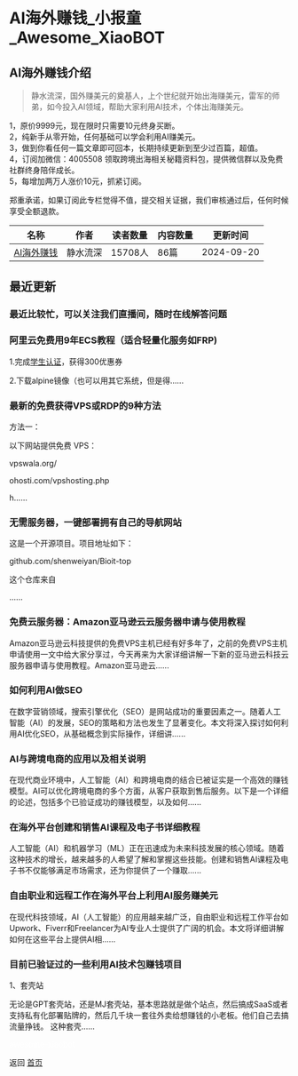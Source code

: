 # AI海外赚钱_小报童_Awesome_XiaoBOT

## AI海外赚钱介绍
> 静水流深，国外赚美元的奠基人，上个世纪就开始出海赚美元，雷军的师弟，如今投入AI领域，帮助大家利用AI技术，个体出海赚美元。    
    
1，原价9999元，现在限时只需要10元终身买断。    
2，纯新手从零开始，任何基础可以学会利用AI赚美元。    
3，做到你看任何一篇文章即可回本，长期持续更新到至少过百篇，超值。    
4，订阅加微信：4005508 领取跨境出海相关秘籍资料包，提供微信群以及免费社群终身陪伴成长。    
5，每增加两万人涨价10元，抓紧订阅。    
    
郑重承诺，如果订阅此专栏觉得不值，提交相关证据，我们审核通过后，任何时候享受全额退款。  
  


|名称|作者|读者数量|内容数量|更新时间|
|---|---|---|---|---|
|[AI海外赚钱](https://xiaobot.net/p/mediabuy?refer=9c3f1c95-a052-465a-9902-f6d75080262a)|静水流深|15708人|86篇|2024-09-20|

## 最近更新
### 最近比较忙，可以关注我们直播间，随时在线解答问题

### 阿里云免费用9年ECS教程（适合轻量化服务如FRP)

1.完成[学生认证](university.aliyun.com/)，获得300优惠券

2.下载alpine镜像（也可以用其它系统，但是得......

### 最新的免费获得VPS或RDP的9种方法

方法一：

以下网站提供免费 VPS：

vpswala.org/

ohosti.com/vpshosting.php

h......

### 无需服务器，一键部署拥有自己的导航网站

这是一个开源项目。项目地址如下：

github.com/shenweiyan/Bioit-top

这个仓库来自

......

### 免费云服务器：Amazon亚马逊云云服务器申请与使用教程

Amazon亚马逊云科技提供的免费VPS主机已经有好多年了，之前的免费VPS主机申请使用一文中给大家分享过，今天再来为大家详细讲解一下新的亚马逊云科技云服务器申请与使用教程。Amazon亚马逊云......

### 如何利用AI做SEO

在数字营销领域，搜索引擎优化（SEO）是网站成功的重要因素之一。随着人工智能（AI）的发展，SEO的策略和方法也发生了显著变化。本文将深入探讨如何利用AI优化SEO，从基础概念到实际操作，详细讲......

### AI与跨境电商的应用以及相关说明

在现代商业环境中，人工智能（AI）和跨境电商的结合已被证实是一个高效的赚钱模型。AI可以优化跨境电商的多个方面，从客户获取到售后服务。以下是一个详细的论述，包括多个已验证成功的赚钱模型，以及如何......

### 在海外平台创建和销售AI课程及电子书详细教程

人工智能（AI）和机器学习（ML）正在迅速成为未来科技发展的核心领域。随着这种技术的增长，越来越多的人希望了解和掌握这些技能。创建和销售AI课程及电子书不仅能够满足市场需求，还为你提供了一个赚取......

### 自由职业和远程工作在海外平台上利用AI服务赚美元

在现代科技领域，AI（人工智能）的应用越来越广泛，自由职业和远程工作平台如Upwork、Fiverr和Freelancer为AI专业人士提供了广阔的机会。本文将详细讲解如何在这些平台上提供AI相......

### 目前已验证过的一些利用AI技术包赚钱项目

1、套壳站

无论是GPT套壳站，还是MJ套壳站，基本思路就是做个站点，然后搞成SaaS或者支持私有化部署贴牌的，然后几千块一套往外卖给想赚钱的小老板。他们自己去搞流量挣钱。
这种套壳......


<a href="https://github.com/Reno9527/awesome-xiaobot" style="color: white; text-decoration: none;">awesome-xiaobot</a>

返回 [首页](../README.md)
